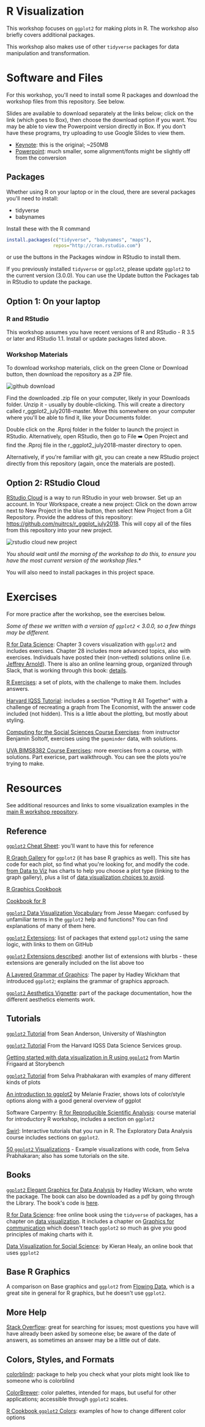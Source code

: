 # R Visualization

This workshop focuses on `ggplot2` for making plots in R.  The workshop also briefly covers additional packages.  

This workshop also makes use of other `tidyverse` packages for data manipulation and transformation.

# Software and Files

For this workshop, you'll need to install some R packages and download the workshop files from this repository. See below.

Slides are available to download separately at the links below; click on the link (which goes to Box), then choose the download option if you want.  You may be able to view the Powerpoint version directly in Box.  If you don't have these programs, try uploading to use Google Slides to view them.

* [Keynote](https://northwestern.box.com/s/j5cedht1d28nl0kmgpil4q7trwhh446v): this is the original; ~250MB
* [Powerpoint](https://northwestern.box.com/s/fl0cm2lxfuhjedssgiuinxciwkp67tbz): much smaller, some alignment/fonts might be slightly off from the conversion

## Packages

Whether using R on your laptop or in the cloud, there are several packages you'll need to install: 

* tidyverse
* babynames

Install these with the R command

```r
install.packages(c("tidyverse", "babynames", "maps"), 
                 repos="http://cran.rstudio.com")
```

or use the buttons in the Packages window in RStudio to install them.

If you previously installed `tidyverse` or `ggplot2`, please update `ggplot2` to the current version (3.0.0). You can use the Update button the Packages tab in RStudio to update the package.


## Option 1: On your laptop 

### R and RStudio

This workshop assumes you have recent versions of R and RStudio - R 3.5 or later and RStudio 1.1.  Install or update packages listed above.

### Workshop Materials

To download workshop materials, click on the green Clone or Download button, then download the repository as a ZIP file.  

![github download](images/githubdownload.png)

Find the downloaded .zip file on your computer, likely in your Downloads folder.  Unzip it - usually by double-clicking.  This will create a directory called r\_ggplot2\_july2018-master.  Move this somewhere on your computer where you'll be able to find it, like your Documents folder.  

Double click on the .Rproj folder in the folder to launch the project in RStudio.  Alternatively, open RStudio, then go to File :arrow_right: Open Project and find the .Rproj file in the r\_ggplot2\_july2018-master directory to open.

Alternatively, if you're familiar with git, you can create a new RStudio project directly from this repository (again, once the materials are posted).


## Option 2: RStudio Cloud

[RStudio Cloud](https://rstudio.cloud) is a way to run RStudio in your web browser.  Set up an account.  In Your Workspace, create a new project: Click on the down arrow next to New Project in the blue button, then select New Project from a Git Repository.  Provide the address of this repository: https://github.com/nuitrcs/r_ggplot_july2018.  This will copy all of the files from this repository into your new project.  

![rstudio cloud new project](images/rstudiocloud.png)

*You should wait until the morning of the workshop to do this, to ensure you have the most current version of the workshop files.**

You will also need to install packages in this project space.

# Exercises

For more practice after the workshop, see the exercises below.

*Some of these we written with a version of `ggplot2` < 3.0.0, so a few things may be different.*

[R for Data Science](http://r4ds.had.co.nz/): Chapter 3 covers visualization with `ggplot2` and includes exercises.  Chapter 28 includes more advanced topics, also with exercises.  Individuals have posted their (non-vetted) solutions online (i.e. [Jeffrey Arnold](https://jrnold.github.io/r4ds-exercise-solutions/)).  There is also an online learning group, organized through Slack, that is working through this book: [details](https://medium.com/@kierisi/r4ds-the-next-iteration-d51e0a1b0b82).

[R Exercises](https://www.r-exercises.com/2018/02/23/practice-you-ggplot-skills-exercises/): a set of plots, with the challenge to make them.  Includes answers.

[Harvard IQSS Tutorial](https://tutorials.iq.harvard.edu/R/Rgraphics/Rgraphics.html): includes a section "Putting It All Together" with a challenge of recreating a graph from The Economist, with the answer code included (not hidden).  This is a little about the plotting, but mostly about styling.

[Computing for the Social Sciences Course Exercises](https://cfss.uchicago.edu/dataviz_gapminder.html): from instructor Benjamin Soltoff, exercises using the `gapminder` data, with solutions.

[UVA BIMS8382 Course Exercises](http://bims.fun/r-viz-homework.html): more exercises from a course, with solutions.  Part exericse, part walkthrough.  You can see the plots you're trying to make.


# Resources

See additional resources and links to some visualization examples in the [main R workshop repository](https://github.com/nuitrcs/rworkshops).

## Reference

[`ggplot2` Cheat Sheet](https://github.com/rstudio/cheatsheets/raw/master/data-visualization-2.1.pdf): you'll want to have this for reference

[R Graph Gallery](http://www.r-graph-gallery.com/portfolio/ggplot2-package/) for `ggplot2` (it has base R graphics as well).  This site has code for each plot, so find what you're looking for, and modify the code.  [from Data to Viz](https://www.data-to-viz.com) has charts to help you choose a plot type (linking to the graph gallery), plus a list of [data visualization choices to avoid](https://www.data-to-viz.com/caveats.html).

[R Graphics Cookbook](https://ase.tufts.edu/bugs/guide/assets/R%20Graphics%20Cookbook.pdf)

[Cookbook for R](http://www.cookbook-r.com/Graphs/)

[`ggplot2` Data Visualization Vocabulary](https://medium.com/@kierisi/fc8fa4d20d2d) from Jesse Maegan: confused by unfamiliar terms in the `ggplot2` help and functions?  You can find explanations of many of them here.

[`ggplot2` Extensions](http://www.ggplot2-exts.org/gallery/): list of packages that extend `ggplot2` using the same logic, with links to them on GitHub

[`ggplot2` Extensions described](https://blog.modeanalytics.com/r-ggplot-extension-packages/): another list of extensions with blurbs - these extensions are generally included on the list above too

[A Layered Grammar of Graphics](http://vita.had.co.nz/papers/layered-grammar.pdf): The paper by Hadley Wickham that introduced `ggplot2`; explains the grammar of graphics approach.

[`ggplot2` Aesthetics Vignette](https://cran.r-project.org/web/packages/ggplot2/vignettes/ggplot2-specs.html): part of the package documentation, how the different aesthetics elements work.

## Tutorials

[`ggplot2` Tutorial](http://seananderson.ca/ggplot2-FISH554/) from Sean Anderson, University of Washington

[`ggplot2` Tutorial](http://tutorials.iq.harvard.edu/R/Rgraphics/Rgraphics.html) From the Harvard IQSS Data Science Services group.

[Getting started with data visualization in R using `ggplot2`](http://www.storybench.org/getting-started-data-visualization-r-using-ggplot2) from Martin Frigaard at Storybench

[`ggplot2` Tutorial](http://r-statistics.co/ggplot2-Tutorial-With-R.html) from Selva Prabhakaran with examples of many different kinds of plots

[An introduction to ggplot2](https://rawgit.com/eco-data-science/VisualizingData/master/ggplot2_intro.html) by Melanie Frazier, shows lots of color/style options along with a good general overview of ggplot

Software Carpentry: [R for Reproducible Scientific Analysis](http://swcarpentry.github.io/r-novice-gapminder/08-plot-ggplot2/): course material for introductory R workshop, includes a section on `ggplot2`

[Swirl](http://swirlstats.com/): Interactive tutorials that you run in R.  The Exploratory Data Analysis course includes sections on `ggplot2`.

[50 `ggplot2` Visualizations](http://r-statistics.co/Top50-Ggplot2-Visualizations-MasterList-R-Code.html) - Example visualizations with code, from Selva Prabhakaran; also has some tutorials on the site.


## Books

[`ggplot2` Elegant Graphics for Data Analysis](http://ggplot2.org/book/) by Hadley Wickam, who wrote the package.  The book can also be downloaded as a pdf by going through the Library.  The book's code is [here](https://github.com/hadley/ggplot2-book).

[R for Data Science](http://r4ds.had.co.nz/): free online book using the `tidyverse` of packages, has a chapter on [data visualization](http://r4ds.had.co.nz/data-visualisation.html).  It includes a chapter on [Graphics for communication](http://r4ds.had.co.nz/graphics-for-communication.html) which doesn't teach `ggplot2` so much as give you good principles of making charts with it.

[Data Visualization for Social Science](http://socviz.co/): by Kieran Healy, an online book that uses `ggplot2`


## Base R Graphics

A comparison on Base graphics and `ggplot2` from [Flowing Data](http://flowingdata.com/2016/03/22/comparing-ggplot2-and-r-base-graphics/), which is a great site in general for R graphics, but he doesn't use `ggplot2`.


## More Help

[Stack Overflow](http://stackoverflow.com/questions/tagged/ggplot): great for searching for issues; most questions you have will have already been asked by someone else; be aware of the date of answers, as sometimes an answer may be a little out of date.

## Colors, Styles, and Formats

[colorblindr](https://www.rdocumentation.org/packages/colorblindr): package to help you check what your plots might look like to someone who is colorblind

[ColorBrewer](http://colorbrewer2.org/): color palettes, intended for maps, but useful for other applications; accessible through `ggplot2` scales.

[R Cookbook `ggplot2` Colors](http://www.cookbook-r.com/Graphs/Colors_(ggplot2)/): examples of how to change different color options


